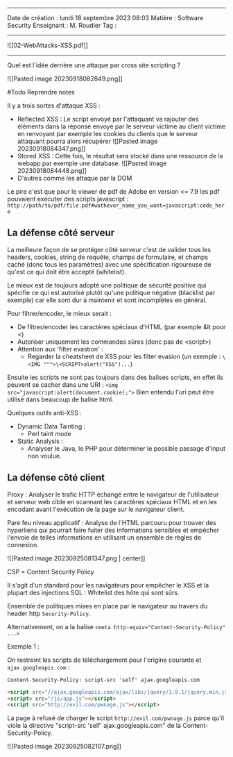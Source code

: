  ---

 Date de création : lundi 18 septembre 2023 08:03
 Matière : Software Security
 Enseignant : M. Roudier
 Tag :

---

![[02-WebAttacks-XSS.pdf]]

---

Quel est l'idée derrière une attaque par cross site scripting ?

![[Pasted image 20230918082849.png]]

#Todo Reprendre notes

Il y a trois sortes d'attaque XSS :
- Reflected XSS : Le script envoyé par l'attaquant va rajouter des éléments dans la réponse envoyé par le serveur victime au client victime en renvoyant par exemple les cookies du clients que le serveur attaquant pourra alors récupérer
  ![[Pasted image 20230918084347.png]]
- Stored XSS : Cette fois, le résultat sera stocké dans une ressource de la webapp par exemple une database.
  ![[Pasted image 20230918084448.png]]
- D'autres comme les attaque par la DOM

Le pire c'est que pour le viewer de pdf de Adobe en version <= 7.9 les pdf pouvaient exécuter des scripts javascript :
`http://path/to/pdf/file.pdf#wathever_name_you_want=javascript:code_here`

## La défense côté serveur

La meilleure façon de se protéger côté serveur c'est de valider tous les headers, cookies, string de requête, champs de formulaire, et champs caché (donc tous les paramètres) avec une spécification rigoureuse de qu'est ce qui doit être accepté (whitelist).

Le mieux est de toujours adopté une politique de sécurité positive qui spécifie ce qui est autorisé plutôt qu'une politique négative (blacklist par exemple) car elle sont dur à maintenir et sont incomplètes en général.

Pour filtrer/encoder, le mieux serait :
- De filtrer/encoder les caractères spéciaux d'HTML (par exemple &lt pour <)
- Autoriser uniquement les commandes sûres (donc pas de \<script>)
- Attention aux 'filter evastion' :
	- Regarder la cheatsheet de XSS pour les filter evasion 
	  (un exemple : `\<IMG """>\<SCRIPT>alert("XSS")...`)

Ensuite les scripts ne sont pas toujours dans des balises scripts, en effet ils peuvent se cacher dans une URI : `<img src="javascript:alert(document.cookie);">`
Bien entendu l'uri peut être utilisé dans beaucoup de balise html.

Quelques outils anti-XSS :
- Dynamic Data Tainting :
	- Perl taint mode
- Static Analysis :
	- Analyser le Java, le PHP pour déterminer le possible passage d'input non voulue.

## La défense côté client

Proxy : Analyser le trafic HTTP échangé entre le navigateur de l'utilisateur et serveur web cible en scannant les caractères spéciaux HTML et en les encodant avant l'exécution de la page sur le navigateur client.

Pare feu niveau applicatif : Analyse de l'HTML parcouru pour trouver des hyperliens qui pourrait faire fuiter des informations sensibles et empêcher l'envoie de telles informations en utilisant un ensemble de règles de connexion.

![[Pasted image 20230925081347.png | center]]

CSP = Content Security Policy

Il s'agit d'un standard pour les navigateurs pour empêcher le XSS et la plupart des injections SQL : Whitelist des hôte qui sont sûrs.

Ensemble de politiques mises en place par le navigateur au travers du header http `Security-Policy`.

Alternativement, on a la balise `<meta http-equiv="Content-Security-Policy" ...>`

Exemple 1 :

On restreint les scripts de téléchargement pour l'origine courante et `ajax.googleapis.com` :

```HTTP
Content-Security-Policy: script-src 'self' ajax.googleapis.com
```

```HTML
<script src="//ajax.googleapis.com/ajax/libs/jquery/1.9.1/jquery.min.js"></script>
<script> src="/js/app.js"></script>
<script src="http://evil.com/pwnage.js"></script>
```

La page à refusé de charger le script `http://evil.com/pwnage.js` parce qu'il viole la directive "script-src 'self' ajax.googleapis.com" de la Content-Security-Policy.

![[Pasted image 20230925082107.png]]